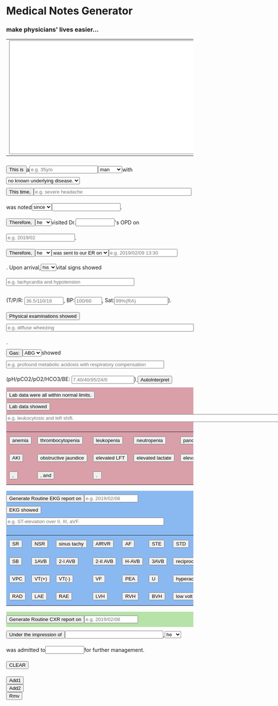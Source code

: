 <html><head><style>
html, body {
    padding: 5px;
}
input, p{
  display: inline-block;
  vertical-align: middle;
  margin: 10px 0;
}
#data-table {
    font-family: calibri, arial;
    width: 400px;
}
#data-table thead td {
    background-color: #8CCCF1;
}
#data-table td {
    border: 1px solid #466E85;
    width: 136px;
    padding: 7px;
}
#divLab {
   background-color: #d9a0a9
}
#divEKG {
   background-color: #8ab9f1
}
#divCXR {
   background-color: #b7e3a8
}
        </style></head>
<body>
<div id="div0">
    <h1>Medical Notes Generator</h1>
    <h3>make physicians' lives easier...</h3>
    <form name="MNgenerator">
    <table id =”display”><tr><td colspan="10">
    <textarea rows="20" cols="100" name="display" id="display"></textarea>
    </td></tr></table>
    </form>
</div>
<div id="div1">
<!--This is a ...-->
<button onclick="ThisIs()" id="ThisIs">This is</button><p>a</p><input type="text" id=age placeholder="e.g. 35y/o"><select id=gender onchange="sex()"><option value=" man ">man</option><option value=" woman ">woman</option></select><p>with</p><select id=underlying onchange="UnderlyingBox()"><option value="no known underlying disease. ">no known underlying disease.</option><option value="history of:">history of:</option></select></br></div>
<!--This time, ...-->
<button onclick="ThisTime()" id="ThisTime">This time, </button><input type="text" size="50" id=S/S placeholder="e.g. severe headache"><p>was noted</p><select id=sinceFor><option value="since ">since</option><option value="for ">for</option></select><input type="text" size="20" id=duration1><p>.</p></br>
<!--OPD-->
<button onclick="OPD()" id="OPD">Therefore, </button><select id=heShe3><option value="he ">he</option><option value="she ">she</option></select><p>visited Dr.</p><input type="text" id="DrName" size=10><p>'s OPD on</p><input type="text" id="Date2" placeholder="e.g. 2019/02"><p>.</p></br>
<!--ER-->
<button onclick="ER()" id="ER">Therefore, </button><select id=heShe1><option value="he ">he</option><option value="she ">she</option></select><select id=sentVisit><option value="was sent to our ER on ">was sent to our ER on</option><option value="visited our ER on ">visited our ER on</option></select><input type="text" id="Date1" placeholder="e.g. 2019/02/09 13:30"><p>. Upon arrival, </p><select id=hisHer1><option value="his ">his</option><option value="her ">her</option></select><p>vital signs showed</p><input type="text" size="40" id=vitalsInp placeholder="e.g. tachycardia and hypotension"><p> (T/P/R: <input type="text" size="10" id=TPR placeholder="36.5/110/18">, BP:<input type="text" size="6" id=BP placeholder="100/60">, Sat:<input type="text" size="15" id=Sat placeholder="99%(RA)">).</p></br>
<!--Physical examinations showed...-->
<button onclick="PE()" id="PE">Physical examinations showed </button><input type="text" id="PEresult" size="60" placeholder="e.g. diffuse wheezing"><p>.</p></br>
<!--ABG showed...-->
<button onclick="ABG()" id="ABG">Gas: </button><select id=ABGVBG><option value="ABG ">ABG</option><option value="VBG ">VBG</option></select>showed<input type="text" id="GasResult" size="50" placeholder="e.g. profound metabolic acidosis with respiratory compensation">(pH/pCO2/pO2/HCO3/BE: <input type="text" id="GasData" size="18" placeholder="7.40/40/95/24/0">)<p>.</p><button onclick="GasInt()" id="GasInt">AutoInterpret</button></br>
<!--Lab data showed...-->
<div id="divLab">
<input type="button" name="Lab data were all within normal limits." value="Lab data were all within normal limits." onclick="MNgenerator.display.value += 'Lab data were all within normal limits. '"><br>
<button onclick="Lab()" id="lab">Lab data showed </button>
<input type="text" id="LabResult" size="100" placeholder="e.g. leukocytosis and left shift.">
<table>
<tr>
<td><input type="button" name="anemia" value="anemia" onclick="LabResult.value += 'anemia'"></td>
<td><input type="button" name="thrombocytopenia" value="thrombocytopenia" onclick="LabResult.value += 'thrombocytopenia'"></td>
<td><input type="button" name="leukopenia" value="leukopenia" onclick="LabResult.value += 'leukopenia'"></td>
<td><input type="button" name="neutropenia" value="neutropenia" onclick="LabResult.value += 'neutropenia'"></td>
<td><input type="button" name="pancytopenia" value="pancytopenia" onclick="LabResult.value += 'pancytopenia'"></td>
<td><input type="button" name="leukocytosis" value="leukocytosis" onclick="LabResult.value += 'leukocytosis'"></td>
<td><input type="button" name="leukocytosis with left shift" value="leukocytosis with left shift" onclick="LabResult.value += 'leukocytosis with left shift'"></td>
</tr>
<tr>
<td><input type="button" name="AKI" value="AKI" onclick="LabResult.value += 'AKI'"></td>
<td><input type="button" name="obstructive jaundice" value="obstructive jaundice" onclick="LabResult.value += 'obstructive jaundice'"></td>
<td><input type="button" name="elevated LFT" value="elevated LFT" onclick="LabResult.value += 'elevated LFT'"></td>
<td><input type="button" name="elevated lactate" value="elevated lactate" onclick="LabResult.value += 'elevated lactate'"></td>
<td><input type="button" name="elevated CRP" value="elevated CRP" onclick="LabResult.value += 'elevated CRP'"></td>
</tr>
<tr>
<td><input type="button" name=", " value=", " onclick="LabResult.value += ', '"></td>
<td><input type="button" name=", and " value=", and" onclick="LabResult.value += ', and '"></td>
<td><input type="button" name=". " value=". " onclick="LabResult.value += '. '"></td>
</tr>
</table>
</div>
<!--EKG showed...-->
<div id="divEKG">
<button onclick="EKGRoutine()" id="EKGRoutine">Generate Routine EKG report on</button><input type="text" size=15 id="DateEKG" placeholder="e.g. 2019/02/08">
<br>
<button onclick="EKG()" id="EKG">EKG showed </button>
<input type="text" id="EKGResult" size="50" placeholder="e.g. ST-elevation over II, III, aVF.">
<table>
<tr>
<td><input type="button" name="SR" value="SR" onclick="EKGResult.value += 'sinus rhythm'"></td>
<td><input type="button" name="NSR" value="NSR" onclick="EKGResult.value += 'normal sinus rhythm'"></td>
<td><input type="button" name="ST" value="sinus tachy" onclick="EKGResult.value += 'sinus tachycardia'"></td>
<td><input type="button" name="AfRVR" value="AfRVR" onclick="EKGResult.value += 'AfRVR'"></td>
<td><input type="button" name="AF" value="AF" onclick="EKGResult.value += 'atrial flutter'"></td>
<td><input type="button" name="STE" value="STE" onclick="EKGResult.value += 'ST elevation over'"></td>
<td><input type="button" name="STD" value="STD" onclick="EKGResult.value += 'ST depression over'"></td>
<td><input type="button" name="NS-STT changes" value="NS-STT changes" onclick="EKGResult.value += ' with non-specific ST-T changes'"></td>
<td><input type="button" name="LQT" value="LQT" onclick="EKGResult.value += 'prolonged QT interval'"></td>
<td><input type="button" name="pericarditis pattern" value="pericarditis pattern" onclick="EKGResult.value += 'diffuse PR depression and ST elevation'"></td>
</tr>
<tr>
<td><input type="button" name="SB" value="SB" onclick="EKGResult.value += 'sinus bradycardia'"></td>
<td><input type="button" name="1AVB" value="1AVB" onclick="EKGResult.value += '1st degree AV block'"></td>
<td><input type="button" name="2-I AVB" value="2-I AVB" onclick="EKGResult.value += 'Mobitz type I 2nd degree AV block'"></td>
<td><input type="button" name="2-II AVB" value="2-II AVB" onclick="EKGResult.value += 'Mobitz type II 2nd degree AV block'"></td>
<td><input type="button" name="H-AVB" value="H-AVB" onclick="EKGResult.value += 'high-grade AV block'"></td>
<td><input type="button" name="3AVB" value="3AVB" onclick="EKGResult.value += '3rd degree AV block'"></td>
<td><input type="button" name="reciprocal" value="reciprocal" onclick="EKGResult.value += ' with reciprocal changes'"></td>
<td><input type="button" name="JB" value="JB" onclick="EKGResult.value += 'junctional bradycardia'"></td>
<td><input type="button" name="JT" value="JT" onclick="EKGResult.value += 'junctional tachycardia'"></td>
<td><input type="button" name="APC" value="APC" onclick="EKGResult.value += ' with APC'"></td>
</tr>
<tr>
<td><input type="button" name="VPC" value="VPC" onclick="EKGResult.value += ' with VPC'"></td>
<td><input type="button" name="VT(+)" value="VT(+)" onclick="EKGResult.value += 'VT with pulses'"></td>
<td><input type="button" name="VT(-)" value="VT(-)" onclick="EKGResult.value += 'pulseless VT'"></td>
<td><input type="button" name="VF" value="VF" onclick="EKGResult.value += 'ventricular fibrillation'"></td>
<td><input type="button" name="PEA" value="PEA" onclick="EKGResult.value += 'PEA'"></td>
<td><input type="button" name="U" value="U" onclick="EKGResult.value += ' with U wave'"></td>
<td><input type="button" name="hyperacute T" value="hyperacute T" onclick="EKGResult.value += 'hyperacute T waves over'"></td>
<td><input type="button" name="biphasic T" value="biphasic T" onclick="EKGResult.value += 'biphasic T waves over'"></td>
<td><input type="button" name="tented T" value="tented T" onclick="EKGResult.value += 'tented T'"></td>
<td><input type="button" name="LAD" value="LAD" onclick="EKGResult.value += ' with left axis deviation'"></td>
</tr>
<tr>
<td><input type="button" name="RAD" value="RAD" onclick="EKGResult.value += ' with right axis deviation'"></td>
<td><input type="button" name="LAE" value="LAE" onclick="EKGResult.value += ' with left atrial enlargement'"></td>
<td><input type="button" name="RAE" value="RAE" onclick="EKGResult.value += ' with right atrial enlargement'"></td>
<td><input type="button" name="LVH" value="LVH" onclick="EKGResult.value += ' with left ventricular hypertrophy'"></td>
<td><input type="button" name="RVH" value="RVH" onclick="EKGResult.value += ' with right ventricular hypertrophy'"></td>
<td><input type="button" name="BVH" value="BVH" onclick="EKGResult.value += ' with bi-ventricular hypertrophy'"></td>
<td><input type="button" name="low volt" value="low volt" onclick="EKGResult.value += ' with diffuse low voltage'"></td>
<td><input type="button" name="no STT changes" value="no STT changes" onclick="EKGResult.value += 'no ST-T changes'"></td>
<td><input type="button" name=". " value=". " onclick="EKGResult.value += '. '"></td>
</tr>
</table>
</div>
<!--Image showed...-->
<div id="divCXR">
<button onclick="CXRRoutine()" id="CXRRoutine">Generate Routine CXR report on</button><input type="text" size=15 id="DateCXR" placeholder="e.g. 2019/02/08">
<br>
</div>
<!--Under the impression of...-->
<button onclick="Imp()" id="Imp">Under the impression of </button><input type="text" size="30" id="impression"><p>, </p><select id=heShe2><option value="he ">he</option><option value="she ">she</option></select><p>was admitted to</p><input type="text" size="10" id="unit"><p>for further management.</p></br>
<!--clear button-->
<input type="button" id="clear" name="clear" value="CLEAR" onclick="MNgenerator.display.value = ''"></br>

<button onclick="Add1()" id="Add1">Add1</button></br >
<button onclick="Add2()" id="Add2">Add2</button></br >
<button onclick="Rmv1()" id="Rmv">Rmv</button></br >

<script>
count = 0
var display = document.getElementById("display")
function Add1() {
  var btn = document.createElement("BUTTON");
  var t = document.createTextNode("There is");
  var x = document.createEvent("MouseEvent");
  btn.appendChild(t);
  btn.id = "new"+count;
  document.body.appendChild(btn);
  document.getElementById("new"+count).setAttribute("onClick", "MNgenerator.display.value += 'There is '")
  count += 1
}
function Add2() {
  var btn = document.createElement("BUTTON");
  var t = document.createTextNode("There are");
  var x = document.createEvent("MouseEvent");
  btn.appendChild(t);
  btn.id = "new"+count;
  document.body.appendChild(btn);
  document.getElementById("new"+count).setAttribute("onClick", "MNgenerator.display.value += 'There are '")
  count += 1
}
function Rmv1() {
  for (i = 0; i < count; i++){
  var element = document.getElementById("new"+i);
  document.body.removeChild(element);
  }
  count = 0
}
function sex(){
  for (i = 1; i < 4; i++){
  if (document.getElementById("gender").value == " man "){
  document.getElementById("heShe"+i).value = "he "}
  else {document.getElementById("heShe"+i).value = "she "}
  }
  for (j = 1; j < 2; j++){
  if (document.getElementById("gender").value == " man "){
  document.getElementById("hisHer"+j).value = "his "}
  else {document.getElementById("hisHer"+j).value = "her "}
  }
}
function UnderlyingBox(){
  var div1 = document.getElementById("div1")
  if (document.getElementById("underlying").value == "history of:"){
  var tbx = document.createElement("textarea");
  tbx.id = "HxBox"
  tbx.rows="5"
  tbx.cols="30"
  div1.appendChild(tbx);
  }
  if (document.getElementById("underlying").value == "no known underlying disease. "){
  var tbx = document.getElementById("HxBox");
  div1.removeChild(tbx);
  }
}
function ThisIs(){
  var par1 = "This is a "
  var age = document.getElementById("age").value
  var gender = document.getElementById("gender").value
  var par2 = "with "
  var par3 = document.getElementById("underlying").value
  var par = (par1+age+gender+par2+par3+"\n")
  display.value += par
  if (document.getElementById("underlying").value == "history of:"){
  var par4 = document.getElementById("HxBox").value
  display.value += (par4 + "\n")
  }
}
function ThisTime(){
  var par1 = "This time, "
  var SS = document.getElementById("S/S").value
  var par2 = " was noted "
  var par3 = document.getElementById("sinceFor").value
  var par4 = document.getElementById("duration1").value
  var par5 = (par1+SS+par2+par3+par4+". ")
  display.value += par5
}
function Imp(){
  var par1 = "Under the impression of "
  var impression = document.getElementById("impression").value
  var par2 = ", "
  var par3 = document.getElementById("heShe2").value
  var par4 = "was admitted to "
  var par5 = document.getElementById("unit").value
  var par6 = " for further management."
  var par7 = (par1+impression+par2+par3+par4+par5+par6+"\n")
  display.value += par7
}
function DefaultDate() {
    var date = new Date();
    var day = date.getDate();
    var month = date.getMonth() + 1;
    var year = date.getFullYear();
    if (month < 10) month = "0" + month;
    if (day < 10) day = "0" + day;
    var today = year + "/" + month + "/" + day;       
    $("#theDate").attr("value", today);
}
function ER(){
  var par1 = "Therefore, "
  var heShe = document.getElementById("heShe1").value
  var sentVisit = document.getElementById("sentVisit").value
  par2 = ", "
  var par3 = document.getElementById("Date1").value
  var par4 = ". Upon arrival, "
  var par5 = document.getElementById("hisHer1").value
  var par6 = "vital signs showed "
  var par7 = document.getElementById("vitalsInp").value
  var par8 = "(T/P/R: "
  var par9 = document.getElementById("TPR").value
  var par10 = ", BP: "
  var par11 = document.getElementById("BP").value
  var par12 = ", Sat: "
  var par13 = document.getElementById("Sat").value
  var par14 = "). "
  var par15 = (par1+heShe+sentVisit+par3+par4+par5+par6+par7+par8+par9+par10+par11+par12+par13+par14)
  display.value += par15
}
function PE(){
  var par1 = "Physical examinations showed "
  var pe = document.getElementById("PEresult").value
  var par2 = ". "
  var par3 = (par1+pe+par2)
  display.value += par3
}
function ABG(){
  var par1 = document.getElementById("ABGVBG").value
  var par2 = "showed "
  var par3 = document.getElementById("GasResult").value
  var par4 = " (pH/pCO2/pO2/HCO3/BE: "
  var par5 = document.getElementById("GasData").value
  var par6 = "). "
  var par7 = (par1+par2+par3+par4+par5+par6)
  display.value += par7
}
function GasInt(){
  var Data = document.getElementById("GasData").value
  var [pH,pCO2,pO2,HCO3,BE] = Data.split("/");
  var ABGVBG = document.getElementById("ABGVBG").value
  var GasResult = document.getElementById("GasResult")
  if (ABGVBG == "ABG "){
  	if (pH<=7.45 && pH>=7.35 && pCO2<=45 && pCO2>=35 && HCO3<=26 && HCO3>=22 && BE<=2 && BE>=-2){GasResult.value = "normal acid base status"}
    else if (pH<=7.40){
      if (pCO2>=40){//respiratory acidosis(+)
        var dCO2 = (pCO2 - 40)
        var dHCO3 = (HCO3 - 24)
        var ratio = dHCO3/dCO2
      	if (ratio <= 0.05){GasResult.value = "mixed respiratory and metabolic acidosis"}
        else if (ratio <= 0.15){GasResult.value = "acute respiratory acidosis"}
        else if (ratio <= 0.25){GasResult.value = "acute on chronic respiratory acidosis"}
        else if (ratio <= 0.40){GasResult.value = "chronic respiratory acidosis"}
        else {GasResult.value = "mixed respiratory acidosis and metabolic alkalosis"}
      }
      else{ //metabolic acidosis(+)
        var dHCO3 = (24 - HCO3)
        var dCO2 = (40 - pCO2)
        var ratio = dCO2/dHCO3
        if (ratio <= 0.7){GasResult.value = "metabolic acidosis without expected compensation"}
        else if (ratio <= 1.5){GasResult.value = "metabolic acidosis with respiratory compensation"}
        else {GasResult.value = "mixed metabolic acidosis and respiratory alkalosis"}
      }
    }
    else { //pH>7.40
      if (pCO2<40){//respiratory alkalosis(+)
        var dCO2 = (40 - pCO2)
        var dHCO3 = (24 - HCO3)
        var ratio = dHCO3/dCO2
        if (ratio <= 0.1){GasResult.value = "mixed respiratory and metabolic alkalosis"}
        else if (ratio <= 0.3){GasResult.value = "acute respiratory alkalosis"}
        else if (ratio <= 0.4){GasResult.value = "acute on chronic respiratory alkalosis"}
        else {GasResult.value = "chronic respiratory alkalosis"}
      }
      else{//metabolic alkalosis(+)
        var dCO2 = (pCO2 - 40)
        var dHCO3 = (HCO3 - 24)
        var ratio = dCO2/dHCO3
        if (ratio < 0.35){GasResult.value = "metabolic alkalosis without expected respiratory compensation"}
        else if (ratio < 1){GasResult.value = "metabolic alkalosis with respiratory compensation"}
        else {GasResult.value = "mixed metabolic alkalosis and respiratory acidosis"}
      }
    }
    if (pO2<=75){GasResult.value += " + hypoxemia"}
  }
  else{//VBG
  	if (pH<=7.40 && pH>=7.30 && HCO3<=24 && HCO3>=20 && BE<=2 && BE>=-2 ){GasResult.value = "normal VBG"}
    else if (pH<=7.30){
      if (BE<=-2){GasResult.value = "metabolic acidosis"}
      else if(BE<=2){GasResult.value = "respiratory acidosis"}
      else{GasResult.value = "mixed respiratory acidosis and metabolic alkalosis"}
    }
    else if (pH>7.40){ 
      if (BE>=2){GasResult.value = "metabolic alkalosis"}
      else if(BE>=-2){GasResult.value = "respiratory alkalosis"}
      else {GasResult.value = "mixed respiratory alkalosis and metabolic acidosis"}
    }
    else{GasResult.value = "inconclusive"}
  }
}
function OPD(){
  var par1 = "Therefore, "
  var par2 = document.getElementById("heShe3").value
  var par3 = "visited Dr."
  var par4 = document.getElementById("DrName").value
  var par5 = "'s OPD on "
  var par6 = document.getElementById("Date2").value
  var par7 = ". "
  var par8 = (par1+par2+par3+par4+par5+par6+par7)
  display.value += par8  
}
function Lab(){
  var par1 = "Lab data showed "
  var par2 = document.getElementById("LabResult").value
  var par3 = par1+par2
  display.value += par3    
}
function EKG(){
  var par1 = "EKG showed "
  var par2 = document.getElementById("EKGResult").value
  var par3 = par1+par2
  display.value += par3  
}
function EKGRoutine(){
  var par1 = "EKG "
  var par2 = document.getElementById("DateEKG").value
  var par3 = "\n"
  var par4 = "Normal sinus rhythm. Normal EKG.\n"
  var par5 = par1+par2+par3+par4
  display.value += par5
}
function CXRRoutine(){
  var par1 = "CXR "
  var par2 = document.getElementById("DateCXR").value
  var par3 = "\n"
  var par4 = "Patent airway. No evident bone lesions. Normal heart size with sharp heart borders. Normal lung volume. Bilateral sharp CP angles. No definite lung lesions. Formal report pending.\n"
  var par5 = par1+par2+par3+par4
  display.value += par5
}
</script>

</body>
</html>
